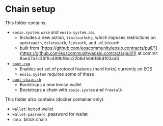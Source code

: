 # Chain setup

This folder contains:
* `eosio.system.wasm` and `eosio.system.abi`
    * Includes a new action, `limitauthchg`, which imposes restrictions on `updateauth`, `deleteauth`, `linkauth`, and `unlinkauth`
    * built from [https://github.com/eoscommunity/eosio.contracts/pull/1](https://github.com/eoscommunity/eosio.contracts/pull/1) at commit 8ae47b7c36f9c499bf6dc22b6d1eb6f884102ad3
* [`boot.cpp`](boot.cpp)
    * Enables set set of protocol features (hard forks) currently on EOS
    * `eosio.system` requires some of these
* [`boot-chain.sh`](add_keys.sh)
    * Bootstraps a new keosd wallet
    * Bootstraps a chain with `eosio.system` and `freetalk`

This folder also contains (docker container only):
* `wallet`: keosd wallet
* `wallet-password`: password for wallet
* `data`: block chain
